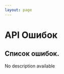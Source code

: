 ```yaml
---
layout: page
---
```


# API Ошибок

<GlobalAuth />

## Список ошибок.
No description available

<InteractiveErrorsAPIEndpoint1 />

<script setup>
import InteractiveErrorsAPIEndpoint1 from '../../.vitepress/theme/components/InteractiveErrorsAPIEndpoint1.vue'
import GlobalAuth from '../../.vitepress/theme/components/GlobalAuth.vue'
import SimpleOutline from '../../.vitepress/theme/components/SimpleOutline.vue'
</script>

<SimpleOutline :items="[
  { text: 'Errors list.', anchor: '#errors-list' }
]" />
